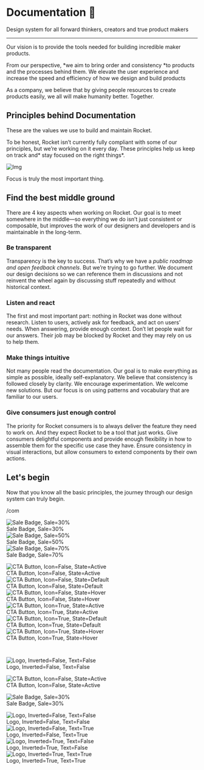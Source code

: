 
# Documentation 🚀

Design system for all forward thinkers, creators and true product makers

---

Our vision is to provide the tools needed for building incredible maker products.

From our perspective, *we aim to bring order and consistency *to products and the processes behind them. We elevate the user experience and increase the speed and efficiency of how we design and build products

As a company, we believe that by giving people resources to create products easily, we all will make humanity better. Together.

## Principles behind Documentation

These are the values we use to build and maintain Rocket.

To be honest, Rocket isn’t currently fully compliant with some of our principles, but we’re working on it every day. These principles help us keep on track and* stay focused on the right things*.

![Img](https://studio-assets.supernova.io/design-systems/14533/9289758a-6300-472a-bbc6-a57098081abf.jpeg)

Focus is truly the most important thing.

## Find the best middle ground

There are 4 key aspects when working on Rocket. Our goal is to meet somewhere in the middle—so everything we do isn’t just consistent or composable, but improves the work of our designers and developers and is maintainable in the long-term.

### Be transparent

Transparency is the key to success. That’s why we have a *public roadmap and open feedback channels*. But we’re trying to go further. We document our design decisions so we can reference them in discussions and not reinvent the wheel again by discussing stuff repeatedly and without historical context.

### Listen and react

The first and most important part: nothing in Rocket was done without research. Listen to users, actively ask for feedback, and act on users’ needs. When answering, provide enough context. Don’t let people wait for our answers. Their job may be blocked by Rocket and they may rely on us to help them.

### Make things intuitive

Not many people read the documentation. Our goal is to make everything as simple as possible, ideally self-explanatory. We believe that consistency is followed closely by clarity. We encourage experimentation. We welcome new solutions. But our focus is on using patterns and vocabulary that are familiar to our users.

### Give consumers just enough control

The priority for Rocket consumers is to always deliver the feature they need to work on. And they expect Rocket to be a tool that just works. Give consumers delightful components and provide enough flexibility in how to assemble them for the specific use case they have. Ensure consistency in visual interactions, but allow consumers to extend components by their own actions.

## Let's begin

Now that you know all the basic principles, the journey through our design system can truly begin.

/com

  
![Sale Badge, Sale=30%](https://studio-assets.supernova.io/design-systems/14533/9eb015aa-2d2e-4a9f-9568-4aaa76631a19.png)  
Sale Badge, Sale=30%  
![Sale Badge, Sale=50%](https://studio-assets.supernova.io/design-systems/14533/994af647-73cf-43f4-a857-f134896b6ace.png)  
Sale Badge, Sale=50%  
![Sale Badge, Sale=70%](https://studio-assets.supernova.io/design-systems/14533/895b51f1-0c76-4dc5-9430-a19b26d32cf7.png)  
Sale Badge, Sale=70%  


  
![CTA Button, Icon=False, State=Active](https://studio-assets.supernova.io/design-systems/14533/199a0943-33d1-43ae-8d52-4dcd9d02833d.png)  
CTA Button, Icon=False, State=Active  
![CTA Button, Icon=False, State=Default](https://studio-assets.supernova.io/design-systems/14533/4c92c92b-5024-4802-bca2-ba0d800b48b4.png)  
CTA Button, Icon=False, State=Default  
![CTA Button, Icon=False, State=Hover](https://studio-assets.supernova.io/design-systems/14533/a657e3db-f544-40b0-8a14-fedb528d6dfd.png)  
CTA Button, Icon=False, State=Hover  
![CTA Button, Icon=True, State=Active](https://studio-assets.supernova.io/design-systems/14533/b311a8b8-dd7f-49f5-93e3-5521fb30364d.png)  
CTA Button, Icon=True, State=Active  
![CTA Button, Icon=True, State=Default](https://studio-assets.supernova.io/design-systems/14533/5af9b0c1-e5f0-44e2-8319-4163ab28b41b.png)  
CTA Button, Icon=True, State=Default  
![CTA Button, Icon=True, State=Hover](https://studio-assets.supernova.io/design-systems/14533/c8250671-26c5-4bb1-8fef-c821b0e07cbf.png)  
CTA Button, Icon=True, State=Hover  


```javascript  
  
```

  
![Logo, Inverted=False, Text=False](https://studio-assets.supernova.io/design-systems/14533/0ecfa114-9274-47d1-894c-145033d0172f.png)  
Logo, Inverted=False, Text=False  


  
  


  
![CTA Button, Icon=False, State=Active](https://studio-assets.supernova.io/design-systems/14533/199a0943-33d1-43ae-8d52-4dcd9d02833d.png)  
CTA Button, Icon=False, State=Active  


  
![Sale Badge, Sale=30%](https://studio-assets.supernova.io/design-systems/14533/9eb015aa-2d2e-4a9f-9568-4aaa76631a19.png)  
Sale Badge, Sale=30%  


  
![Logo, Inverted=False, Text=False](https://studio-assets.supernova.io/design-systems/14533/0ecfa114-9274-47d1-894c-145033d0172f.png)  
Logo, Inverted=False, Text=False  
![Logo, Inverted=False, Text=True](https://studio-assets.supernova.io/design-systems/14533/9fa4007b-3abd-42cd-ae10-476482060c3a.png)  
Logo, Inverted=False, Text=True  
![Logo, Inverted=True, Text=False](https://studio-assets.supernova.io/design-systems/14533/1f8cd580-c007-4051-8c21-97a649f1465f.png)  
Logo, Inverted=True, Text=False  
![Logo, Inverted=True, Text=True](https://studio-assets.supernova.io/design-systems/14533/a62dfcf2-4134-41c3-8864-ecf9f59cbad4.png)  
Logo, Inverted=True, Text=True  
